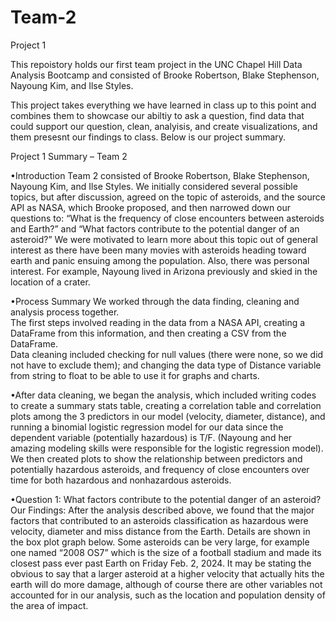 # Team-2
Project 1

This repoistory holds our first team project in the UNC Chapel Hill Data Analysis Bootcamp and consisted of Brooke Robertson, Blake Stephenson, Nayoung Kim, and 
Ilse Styles. 

This project takes everything we have learned in class up to this point and combines them to showcase our abiltiy to ask a question, find data that could support our question, clean, analyisis, and create visualizations, and them presesnt our findings to class. Below is our project summary.

Project 1 Summary – Team 2

•Introduction
Team 2 consisted of Brooke Robertson, Blake Stephenson, Nayoung Kim, and 
Ilse Styles.  We initially considered several possible topics, but after discussion, 
agreed on the topic of asteroids, and the source API as NASA, which Brooke 
proposed, and then narrowed down our questions to: “What is the frequency of 
close encounters between asteroids and Earth?” and “What factors contribute to 
the potential danger of an asteroid?”  We were motivated to learn more about 
this topic out of general interest as there have been many movies with asteroids 
heading toward earth and panic ensuing among the population.  Also, there was 
personal interest.  For example, Nayoung lived in Arizona previously and skied in
the location of a crater.

•Process Summary
We worked through the data finding, cleaning and analysis process together.  
The first steps involved reading in the data from a NASA API, creating a 
DataFrame from this information, and then creating a CSV from the DataFrame.  
Data cleaning included checking for null values (there were none, so we did not 
have to exclude them); and changing the data type of Distance variable from 
string to float to be able to use it for graphs and charts.

•After data cleaning, we began the analysis, which included writing codes to 
create a summary stats table, creating a correlation table and correlation plots 
among the 3 predictors in our model (velocity, diameter, distance), and running 
a binomial logistic regression model for our data since the dependent variable 
(potentially hazardous) is T/F.  (Nayoung and her amazing modeling skills were 
responsible for the logistic regression model).  We then created plots to show 
the relationship between predictors and potentially hazardous asteroids, and 
frequency of close encounters over time for both hazardous and nonhazardous 
asteroids.  

•Question 1: What factors contribute to the potential danger of an asteroid?
Our Findings: 
After the analysis described above, we found that the major factors that 
contributed to an asteroids classification as hazardous were velocity, diameter 
and miss distance from the Earth.  Details are shown in the box plot graph 
below. Some asteroids can be very large, for example one named “2008 OS7” 
which is the size of a football stadium and made its closest pass ever past Earth 
on Friday Feb. 2, 2024.  It may be stating the obvious to say that a larger 
asteroid at a higher velocity that actually hits the earth will do more damage, 
although of course there are other variables not accounted for in our analysis, 
such as the location and population density of the area of impact.


